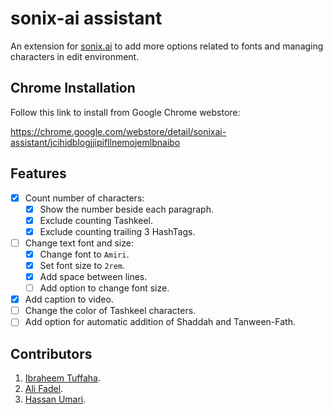 # sonix-ai assistant
An extension for [sonix.ai](https://sonix.ai) to add more options related to fonts and managing characters in edit environment.

## Chrome Installation
Follow this link to install from Google Chrome webstore:

https://chrome.google.com/webstore/detail/sonixai-assistant/jcihidblogjjipifllnemojemlbnaibo

## Features
- [x] Count number of characters:
  - [x] Show the number beside each paragraph.
  - [x] Exclude counting Tashkeel.
  - [x] Exclude counting trailing 3 HashTags.
- [ ] Change text font and size:
  - [x] Change font to `Amiri`.
  - [x] Set font size to `2rem`.
  - [x] Add space between lines.
  - [ ] Add option to change font size.
- [x] Add caption to video.
- [ ] Change the color of Tashkeel characters.
- [ ] Add option for automatic addition of Shaddah and Tanween-Fath.

## Contributors
1. [Ibraheem Tuffaha](https://github.com/IbraheemTuffaha).
2. [Ali Fadel](https://github.com/AliOsm).
3. [Hassan Umari](https://github.com/hasauino).

